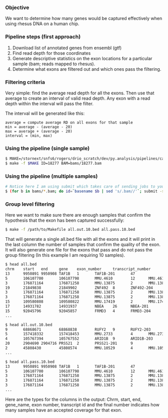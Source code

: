 ### Objective

We want to determine how many genes would be captured effectively when using
rhesus DNA on a human chip.

### Pipeline steps (first approach)

1. Download list of annotated genes from ensembl (gtf)
2. Find read depth for those coordinates
3. Generate descriptive statistics on the exon locations for a particular sample
(bam; reads mapped to rhesus).
4. Determine what exons are filtered out and which ones pass the filtering.

### Filtering criteria

Very simple: find the average read depth for all the
exons.  Then use that average to create an interval of valid read depth.  Any
exon with a read depth within the interval will pass the filter.

The interval will be generated like this:

```
average = compute average RD on all exons for that sample
min = average - (average - 20)
max = average + (average - 20)
interval = (min, max)
```

### Using the pipeline (single sample)

```sh
$ MAKE=/stornext/snfs6/rogers/drio_scratch/dev/py.analysis/pipelines/capture_efficiency/Makefile
$ make -f $MAKE ID=18277 BAM=bams/18277.bam
```

### Using the pipeline (multiple samples)

```sh
# Notice here I am using submit which takes care of sending jobs to your cluster
$ (for b in bams/*.bam; do id=`basename $b | sed 's/.bam//'`; submit -s ${id}_crv "make -f $MAKE ID=$id BAM=$b"; echo "#"; done) | bash
```

### Group level filtering

Here we want to make sure there are enough samples that confirm the hypothesis
that the exon has been captured successfully:

```sh
$ make -f /path/to/Makefile all.out.10.bed all.pass.10.bed
```

That will generate a single all.bed file with all the exons and it will print
in the last column the number of samples that confirm the quality of the exon.
It will also generate one file for the exons that pass and do not pass the
group filtering (In this example I am requiring 10 samples).

```sh
$ head all.bed
chrm    start   end     gene    exon_number     transcript_number       num_samples_pass
13      9950891 9950908 TAF1B   1       TAF1B-201       47
5       106107700       106107798       MMU.4610        12      MMU.4610-205    38
3       176871164       176871258       MMU.13875       2       MMU.13875-201   49
19      21849838        21849902        ZNF492  8       ZNF492-204      0
3       176871164       176871258       MMU.13875       2       MMU.13875-203   49
3       176871164       176871258       MMU.13875       2       MMU.13875-202   49
15      109580808       109580822       MMU.17419       2       MMU.17419-202   45
17      14931782        14931937        NBEA    26      NBEA-201        45
15      92045796        92045857        FRMD3   4       FRMD3-204       43
...

$ head all.out.10.bed
9       68868671        68868838        RUFY2   9       RUFY2-203       6
5       157418332       157418453       MMU.2733        4       MMU.2733-201    8
4       105767394       105767552       ARID1B  9       ARID1B-203      4
20      2904690 2904716 PRSS21  2       PRSS21-201      9
2       45808430        45808574        MMU.10529       4       MMU.10529-201   9
...

$ head all.pass.10.bed
13      9950891 9950908 TAF1B   1       TAF1B-201       47
5       106107700       106107798       MMU.4610        12      MMU.4610-205    38
3       176871164       176871258       MMU.13875       2       MMU.13875-201   49
3       176871164       176871258       MMU.13875       2       MMU.13875-203   49
3       176871164       176871258       MMU.13875       2       MMU.13875-202   49
...
```

Here are the types for the columns in the output: Chrm, start, end, gene_name, exon number, transcript id and 
the final number indicates how many samples have an accepted coverage for that exon.
